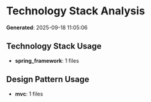 # Technology Stack Analysis

**Generated**: 2025-09-18 11:05:06

## Technology Stack Usage

- **spring_framework**: 1 files

## Design Pattern Usage

- **mvc**: 1 files

